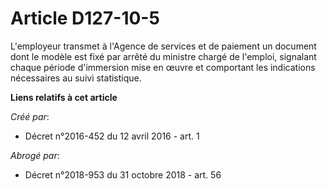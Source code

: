 # Article D127-10-5

L'employeur transmet à l'Agence de services et de paiement un document dont le modèle est fixé par arrêté du ministre chargé
de l'emploi, signalant chaque période d'immersion mise en œuvre et comportant les indications nécessaires au suivi
statistique.

**Liens relatifs à cet article**

_Créé par_:

  - Décret n°2016-452 du 12 avril 2016 - art. 1

_Abrogé par_:

  - Décret n°2018-953 du 31 octobre 2018 - art. 56
